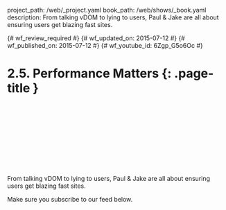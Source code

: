 project_path: /web/_project.yaml
book_path: /web/shows/_book.yaml
description: From talking vDOM to lying to users, Paul & Jake are all about ensuring users get blazing fast sites.

{# wf_review_required #}
{# wf_updated_on: 2015-07-12 #}
{# wf_published_on: 2015-07-12 #}
{# wf_youtube_id: 6Zgp_G5o6Oc #}

# 2.5. Performance Matters {: .page-title }


<div class="video-wrapper">
  <iframe class="devsite-embedded-youtube-video" data-video-id="6Zgp_G5o6Oc"
          data-autohide="1" data-showinfo="0" frameborder="0" allowfullscreen>
  </iframe>
</div>


From talking vDOM to lying to users, Paul & Jake are all about ensuring users get blazing fast sites.

Make sure you subscribe to our feed below.
